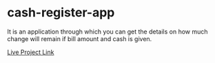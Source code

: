 # cash-register-app
It is an application through which you can get the details on how much change will remain if bill amount and cash is given.

[Live Project Link](https://clever-yonath-0b28af.netlify.app/)
